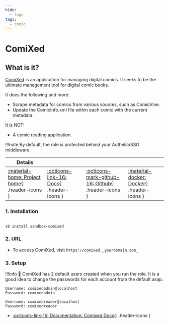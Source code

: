 ```yaml
---
hide:
  - tags
tags:
  - comic
---
```


# ComiXed

## What is it?

[ComiXed](https://github.com/comixed/comixed) is an application for managing digital comics. It seeks to be the ultimate management tool for digital comic books. 

It does the following and more:

- Scrape metadata for comics from various sources, such as ComicVine.
- Update the ComicInfo.xml file within each comic with the current metadata.

It is NOT:

- A comic reading application.

!!!note
    By default, the role is protected behind your Authelia/SSO middleware.

| Details     |             |             |             |
|-------------|-------------|-------------|-------------|
| [:material-home: Project home](https://github.com/comixed/comixed){: .header-icons } | [:octicons-link-16: Docs](https://github.com/comixed/comixed/wiki){: .header-icons } | [:octicons-mark-github-16: Github](https://github.com/comixed/comixed){: .header-icons } | [:material-docker: Docker](https://registry.hub.docker.com/r/comixed/comixed){: .header-icons }|

### 1. Installation

``` shell

sb install sandbox-comixed

```

### 2. URL

- To access ComiXed, visit `https://comixed._yourdomain.com_`

### 3. Setup

!!!info
    📢 ComiXed has 2 default users created when you run the role. It is a good idea to change the passwords for each account from the default asap.

``` shell
Username: comixedadmin@localhost
Password: comixedadmin
```

``` shell
Username: comixedreader@localhost
Password: comixedreader
```

- [:octicons-link-16: Documentation: Comixed Docs](https://github.com/comixed/comixed/wiki){: .header-icons }
